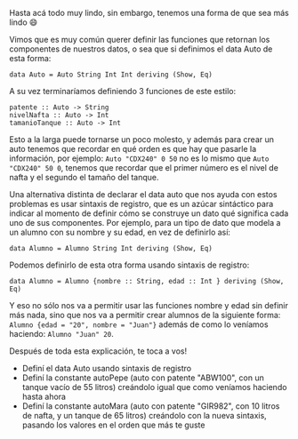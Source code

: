 Hasta acá todo muy lindo, sin embargo, tenemos una forma de que sea más lindo :smile:

Vimos que es muy común querer definir las funciones que retornan los componentes de nuestros datos, o sea que si definimos el data Auto de esta forma:

`data Auto = Auto String Int Int deriving (Show, Eq)`

A su vez terminaríamos definiendo 3 funciones de este estilo:

```
patente :: Auto -> String
nivelNafta :: Auto -> Int
tamanioTanque :: Auto -> Int
```

Esto a la larga puede tornarse un poco molesto, y además para crear un auto tenemos que recordar en qué orden es que hay que pasarle la información, por ejemplo: `Auto "CDX240" 0 50` no es lo mismo que `Auto "CDX240" 50 0`, tenemos que recordar que el primer número es el nivel de nafta y el segundo el tamaño del tanque.

Una alternativa distinta de declarar el data auto que nos ayuda con estos problemas es usar sintaxis de registro, que es un azúcar sintáctico para indicar al momento de definir cómo se construye un dato qué significa cada uno de sus componentes. Por ejemplo, para un tipo de dato que modela a un alumno con su nombre y su edad, en vez de definirlo así:

`data Alumno = Alumno String Int deriving (Show, Eq)`

Podemos definirlo de esta otra forma usando sintaxis de registro:

`data Alumno = Alumno {nombre :: String, edad :: Int } deriving (Show, Eq)`

Y eso no sólo nos va a permitir usar las funciones nombre y edad sin definir más nada, sino que nos va a permitir crear alumnos de la siguiente forma: `Alumno {edad = "20", nombre = "Juan"}` además de como lo veníamos haciendo: `Alumno "Juan" 20`.

Después de toda esta explicación, te toca a vos!

* Definí el data Auto usando sintaxis de registro
* Definí la constante autoPepe (auto con patente "ABW100", con un tanque vacío de 55 litros) creándolo igual que como veníamos haciendo hasta ahora
* Definí la constante autoMara (auto con patente "GIR982", con 10 litros de nafta, y un tanque de 65 litros) creándolo con la nueva sintaxis, pasando los valores en el orden que más te guste